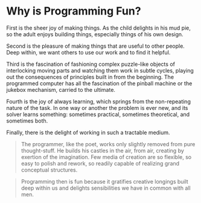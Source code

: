 # Why is Programming Fun?

First is the sheer joy of making things. As the child delights in his mud pie,
so the adult enjoys building things, especially things of his own design.

Second is the pleasure of making things that are useful to other people. Deep
within, we want others to use our work and to find it helpful.

Third is the fascination of fashioning complex puzzle-like objects of
interlocking moving parts and watching them work in subtle cycles, playing out
the consequences of principles built in from the beginning. The programmed
computer has all the fascination of the pinball machine or the jukebox
mechanism, carried to the ultimate.

Fourth is the joy of always learning, which springs from the non-repeating
nature of the task. In one way or another the problem is ever new, and its
solver learns something: sometimes practical, sometimes theoretical, and
sometimes both.

Finally, there is the delight of working in such a tractable medium.

> The programmer, like the poet, works only slightly removed from pure
> thought-stuff. He builds his castles in the air, from air, creating by
> exertion of the imagination. Few media of creation are so flexible, so easy to
> polish and rework, so readily capable of realizing grand conceptual
> structures.

> Programming then is fun because it gratifies creative longings built deep
> within us and delights sensibilities we have in common with all men.
